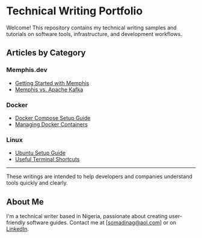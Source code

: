 # Technical Writing Portfolio

Welcome! This repository contains my technical writing samples and tutorials on software tools, infrastructure, and development workflows.

## Articles by Category

### Memphis.dev
- [Getting Started with Memphis](memphis-dev/getting-started-with-memphis.md)
- [Memphis vs. Apache Kafka](memphis-dev/memphis-vs-kafka.md)

### Docker
- [Docker Compose Setup Guide](docker/docker-compose-setup.md)
- [Managing Docker Containers](docker/managing-containers-guide.md)

### Linux
- [Ubuntu Setup Guide](linux/ubuntu-setup-guide.md)
- [Useful Terminal Shortcuts](linux/terminal-shortcuts.md)

---

These writings are intended to help developers and companies understand tools quickly and clearly.

## About Me

I'm a technical writer based in Nigeria, passionate about creating user-friendly software guides. Contact me at [somadinag@aol.com] or on [LinkedIn](https://www.linkedin.com/in/goodluck-chukwuemeka21?utm_source=share&utm_campaign=share_via&utm_content=profile&utm_medium=android_app).
